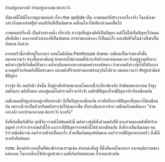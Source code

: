 บ้านปลูกกลางน้ำ บ้านอยู่กลางลม ต้องระวัง

สัปดาห์นี้ได้มีโอกาสดูภาพยนตร์ เรื่อง the upSide เป็น ภาพยนตร์ที่สร้างจากเรื่องจริง ในหนังเขากล่าวถึงมหาเศรษฐีชาวอเมริกันที่เป็นอัมพาต เคลื่อนไหวได้เพียงส่วนคอขึ้นไป

ภาพยนตร์เรื่องนี้ เป็นตัวอย่างหนึ่ง เกี่ยวกับ ฮวงจุ้ยที่อยู่อาศัยที่เป็นปัญหา แต่ก็ไม่ได้เป็นปัญหาไปหมดเสียทีเดียว
นอกจากตัวเขาเองที่เป็นอัมพาต ภรรยาของเขาเอง ก็เป็นมะเร็ง และเสียชีวิตในช่วงที่เขาเป็นอัมพาต อีกด้วย

ครอบครัวนี้อาศัยอยู่ในอาคาร คอนโดมิเนียม Penthouse ลักษณะ เหมือนเป็นเจ้าของทั้งชั้น หมายความว่า ห้องที่เขาอาศัยอยู่ ล้อมรอบไปด้วยลมที่ปะทะกับตัวอาคารตลอดเวลา ยิ่งอยู่สูงลมยิ่งแรง พลังฮวงจุ้ยที่เกิดขึ้นก็ยิ่งแรง คล้ายๆกับลมจากทางสามแพร่งรอบทิศทาง ถ้าหากพลังฮวงจุ้ยไม่ได้รับการควบคุมก็จะเกิดพลังที่ดีอย่างมาก และพลังที่ร้ายอย่างมากพร้อมๆกันไปด้วย หมายความว่า #อยู่แล้วดีแต่มีปัญหา

ฮวงจุ้ย คือ ลมกับน้ำ ดังนั้น ที่อยู่อาศัยลักษณะคอนโดแบบนี้จะเกี่ยวข้องกับ อิทธิพลของแรงลม ยิ่งสูงลมยิ่งแรง พลังยิ่งมาก คนอยู่คอนโดถ้ารวยก็รวยจริงจัง แต่ถ้ามีปัญหาก็จะมีปัญหาจริงจังเหมือนกัน

เหมือนคนที่ปลูกบ้านอยู่อาศัยกลางน้ำ ก็เป็นปัญหาเหมือนกัน อาจดีหรืออาจมีปัญหาที่รุนแรงได้เหมือนกัน เพราะน้ำจะเป็นตัวเสริมพลังฮวงจุ้ยให้รุนแรงขึ้น ทั้งทางดีและทางร้าย เหมือนกับลมนั่นเอง "บ้านกลางน้ำ และบ้านกลางลม ต้องระวัง นะครับ"

สิ่งที่เกิดขึ้นกับชีวิต ทุกชีวิต เราหนีไม่พ้นพลังนี้ พลังฮวงจุ้ยมีทั้งส่วนพลังที่ดี และส่วนของพลังที่ทำร้ายมนุษย์
เราร่ำรวยจากพลังนี้ได้ และเราก็มีปัญหาจากพลังนี้ได้ด้วยเหมือนกัน สิ่งที่เราเห็นกันเสมอ คนร่ำรวยมีคดีความ คนร่ำรวยป่วยเป็นมะเร็ง ป่วยเป็นอัมพฤกษ์อัมพาต คนร่ำรวยมีปัญหาครอบครัว สิ่งนี้นี่ละครับคือต้นตอ

note: มีองค์ประกอบอื่นที่ต้องพิจารณาร่วมเช่น ตำแหน่งที่อยู่ ที่นั่งที่นอนในอาคาร และพฤติกรรมของแต่ละคน ในการเลือกใช้ประตูหน้าต่าง ผลที่เกิดกับแต่ละคน ก็จะแตกต่างกัน
